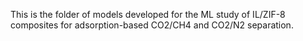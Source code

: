 This is the folder of models developed for the ML study of IL/ZIF-8 composites for adsorption-based CO2/CH4 and CO2/N2 separation.
